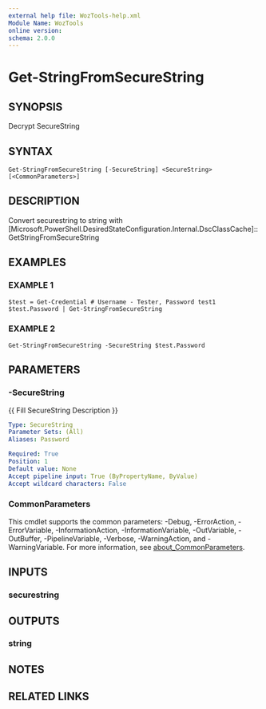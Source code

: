 ```yaml
---
external help file: WozTools-help.xml
Module Name: WozTools
online version:
schema: 2.0.0
---
```


# Get-StringFromSecureString

## SYNOPSIS
Decrypt SecureString

## SYNTAX

```
Get-StringFromSecureString [-SecureString] <SecureString> [<CommonParameters>]
```

## DESCRIPTION
Convert securestring to string with
\[Microsoft.PowerShell.DesiredStateConfiguration.Internal.DscClassCache\]::GetStringFromSecureString

## EXAMPLES

### EXAMPLE 1
```
$test = Get-Credential # Username - Tester, Password test1
$test.Password | Get-StringFromSecureString
```

### EXAMPLE 2
```
Get-StringFromSecureString -SecureString $test.Password
```

## PARAMETERS

### -SecureString
{{ Fill SecureString Description }}

```yaml
Type: SecureString
Parameter Sets: (All)
Aliases: Password

Required: True
Position: 1
Default value: None
Accept pipeline input: True (ByPropertyName, ByValue)
Accept wildcard characters: False
```

### CommonParameters
This cmdlet supports the common parameters: -Debug, -ErrorAction, -ErrorVariable, -InformationAction, -InformationVariable, -OutVariable, -OutBuffer, -PipelineVariable, -Verbose, -WarningAction, and -WarningVariable. For more information, see [about_CommonParameters](http://go.microsoft.com/fwlink/?LinkID=113216).

## INPUTS

### securestring
## OUTPUTS

### string
## NOTES

## RELATED LINKS
